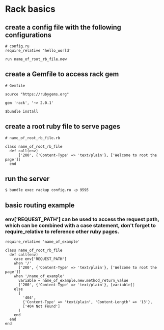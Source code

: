 # Rack basics

## create a config file with the following configurations
```
# config.ru
require_relative 'hello_world'

run name_of_root_rb_file.new
```

## create a Gemfile to access rack gem
```
# Gemfile

source "https://rubygems.org"

gem 'rack', '~> 2.0.1'
```
```
$bundle install
```

## create a root ruby file to serve pages
```
# name_of_root_rb_file.rb

class name_of_root_rb_file
  def call(env)
      ['200', {'Content-Type' => 'text/plain'}, ['Welcome to root the page']]
  end
```
## run the server
```
$ bundle exec rackup config.ru -p 9595
```

## basic routing example
### env['REQUEST_PATH'] can be used to access the request path, which can be combined with a case statement, don't forget to require_relative to reference other ruby pages.

```
require_relative 'name_of_example'

class name_of_root_rb_file
  def call(env)
    case env['REQUEST_PATH']
    when '/'
      ['200', {'Content-Type' => 'text/plain'}, ['Welcome to root the page']]
    when '/name_of_example'
      variable = name_of_example.new.method_return_value
      ['200', {'Content-Type' => 'text/plain'}, [variable]]
    else
      [
        '404',
        {'Content-Type' => 'text/plain', 'Content-Length' => '13'},
        ['404 Not Found']
      ]
    end
  end
end
```
